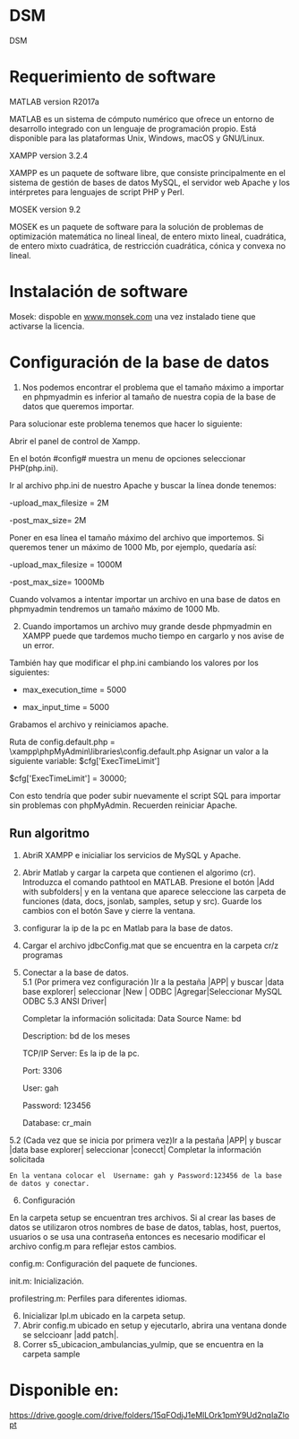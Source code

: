# DSM

DSM

# Requerimiento de software

MATLAB version R2017a

MATLAB es un sistema de cómputo numérico que ofrece un entorno de desarrollo integrado con un lenguaje de programación propio. Está disponible para las plataformas Unix, Windows, macOS y GNU/Linux. 

XAMPP version 3.2.4

XAMPP es un paquete de software libre, que consiste principalmente en el sistema de gestión de bases de datos MySQL, el servidor web Apache y los intérpretes para lenguajes de script PHP y Perl.

MOSEK version 9.2

MOSEK es un paquete de software para la solución de problemas de optimización matemática no lineal lineal, de entero mixto lineal, cuadrática, de entero mixto cuadrática, de restricción cuadrática, cónica y convexa no lineal.

# Instalación de software

Mosek: dispoble en www.monsek.com una vez instalado tiene que activarse la licencia. 



# Configuración de la base de datos 

1. Nos podemos encontrar el problema que el tamaño máximo a importar en phpmyadmin es inferior al tamaño de nuestra copia de la base de datos que queremos importar.

Para solucionar este problema tenemos que hacer lo siguiente:

Abrir el panel de control de Xampp. 

En el botón #config# muestra un menu de opciones seleccionar PHP(php.ini). 

Ir al archivo php.ini de nuestro Apache y buscar la línea donde tenemos: 

-upload_max_filesize = 2M

-post_max_size= 2M


Poner en esa línea el tamaño máximo del archivo que importemos. Si queremos tener un máximo de 1000 Mb, por ejemplo, quedaría así: 

-upload_max_filesize = 1000M

-post_max_size= 1000Mb

Cuando volvamos a intentar importar un archivo en una base de datos en phpmyadmin tendremos un tamaño máximo de 1000 Mb.

2. Cuando importamos un archivo muy grande desde phpmyadmin en XAMPP puede que tardemos mucho tiempo en cargarlo y nos avise de un error. 

También hay que modificar el php.ini cambiando los valores por los siguientes:

- max_execution_time = 5000
 
- max_input_time = 5000

Grabamos el archivo y reiniciamos apache.
  
Ruta de config.default.php = \xampp\phpMyAdmin\libraries\config.default.php
Asignar un valor a la siguiente variable: $cfg['ExecTimeLimit']
 
$cfg['ExecTimeLimit'] = 30000;
 

Con esto tendría que poder subir nuevamente el script SQL para importar sin problemas con phpMyAdmin. Recuerden reiniciar Apache.



## Run algoritmo

1. AbriR XAMPP e inicialiar los servicios de MySQL y Apache.

2. Abrir Matlab y cargar la carpeta que contienen el algorimo (cr).
    Introduzca el comando pathtool en MATLAB. Presione el botón |Add with subfolders| y en la ventana que aparece seleccione las carpeta de funciones (data, docs, jsonlab,   samples, setup y src). Guarde los cambios con el botón Save y cierre la ventana.
    
 3. configurar la ip de la pc en Matlab para la base de datos.
 
 4. Cargar el archivo jdbcConfig.mat que se encuentra en la carpeta cr/z programas
   
 5. Conectar a la base de datos.   
 5.1  (Por primera vez configuración )Ir a la pestaña |APP| y buscar |data base explorer| seleccionar |New | ODBC |Agregar|Seleccionar MySQL ODBC 5.3 ANSI Driver|
 
    Completar la información solicitada:
    Data Source Name: bd
    
    Description: bd de los meses
    
    TCP/IP Server: Es la ip de la pc.
    
    Port: 3306
    
    User: gah
    
    Password: 123456
    
    Database: cr_main
 
 5.2 (Cada vez que se inicia por primera vez)Ir a la pestaña |APP| y buscar |data base explorer| seleccionar |conecct| 
    Completar la información solicitada
      
    En la ventana colocar el  Username: gah y Password:123456 de la base de datos y conectar.

 6. Configuración

   En la carpeta setup se encuentran tres archivos. Si al crear las bases de datos se utilizaron otros nombres de base de datos, tablas, host, puertos, usuarios o se usa una contraseña entonces es necesario modificar el archivo config.m para reflejar estos cambios.

config.m: Configuración del paquete de funciones.

init.m: Inicialización.

profilestring.m: Perfiles para diferentes idiomas.


6. Inicializar Ipl.m ubicado en la carpeta setup. 
7. Abrir config.m ubicado en setup y ejecutarlo, abrira una ventana donde se selccioanr |add patch|. 
8. Correr s5_ubicacion_ambulancias_yulmip, que se encuentra en la carpeta sample


#  Disponible en:

https://drive.google.com/drive/folders/15qFOdjJ1eMlLOrk1pmY9Ud2nqIaZlopt                              
